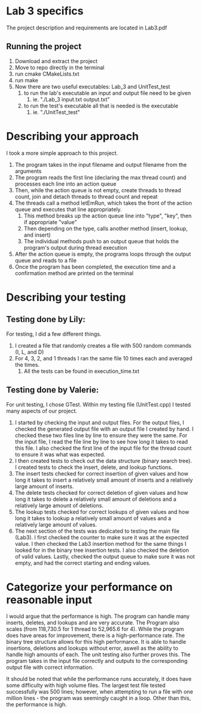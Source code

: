 # Lab 3 specifics
The project description and requirements are located in Lab3.pdf

## Running the project
1. Download and extract the project
1. Move to repo directly in the terminal
1. run cmake CMakeLists.txt
1. run make
1. Now there are two useful executables: Lab_3 and UnitTest_test
    1. to run the lab's executable an input and output file need to be given
        1. ie. "./Lab_3 input.txt output.txt"
    1.  to run the test's executable all that is needed is the executable
        1. ie. "./UnitTest_test"

# Describing your approach
I took a more simple approach to this project.
1. The program takes in the input filename and output filename from the arguments
1. The program reads the first line (declaring the max thread count) and processes each line into an action queue
1. Then, while the action queue is not empty, create threads to thread count, join and detach threads to thread count and repeat
1. The threads call a method letEmRun, which takes the front of the action queue and executes that line appropriately.
    1. This method breaks up the action queue line into "type", "key", then if appropriate "value"
    1. Then depending on the type, calls another method (insert, lookup, and insert)
    1. The individual methods push to an output queue that holds the program's output during thread execution
1. After the action queue is empty, the programs loops through the output queue and reads to a file
1. Once the program has been completed, the execution time and a confirmation method are printed on the terminal 

# Describing your testing
## Testing done by Lily:
For testing, I did a few different things.
1. I created a file that randomly creates a file with 500 random commands (I, L, and D)
1. For 4, 3, 2, and 1 threads I ran the same file 10 times each and averaged the times.
    1. All the tests can be found in execution_time.txt

## Testing done by Valerie:
For unit testing, I chose GTest. Within my testing file (UnitTest.cpp) I tested many aspects of our project.
1. I started by checking the input and output files. For the output files, I checked the generated output file with an output file I created by hand. I checked these two files line by line to ensure they were the same. For the input file, I read the file line by line to see how long it takes to read this file. I also checked the first line of the input file for the thread count to ensure it was what was expected.
1. I then created tests to check out the data structure (binary search tree). I created tests to check the insert, delete, and lookup functions.
1. The insert tests checked for correct insertion of given values and how long it takes to insert a relatively small amount of inserts and a relatively large amount of inserts. 
1. The delete tests checked for correct deletion of given values and how long it takes to delete a relatively small amount of deletions and a relatively large amount of deletions. 
1. The lookup tests checked for correct lookups of given values and how long it takes to lookup a relatively small amount of values and a relatively large amount of values. 
1. The next section of the tests was dedicated to testing the main file (Lab3). I first checked the counter to make sure it was at the expected value. I then checked the Lab3 insertion method for the same things I looked for in the binary tree insertion tests. I also checked the deletion of valid values. Lastly, checked the output queue to make sure it was not empty, and had the correct starting and ending values.

# Categorize your performance on reasonable input
I would argue that the performance is high. The program can handle many inserts, deletes, and lookups and are very accurate. The Program also scales (from 118,730.5 for 1 thread to 52,965.6 for 4). While the program does have areas for improvement, there is a high-performance rate. The binary tree structure allows for this high performance. It is able to handle insertions, deletions and lookups without error, aswell as the ability to handle high amounts of each. The unit testing also further proves this. The program takes in the input file correctly and outputs to the corresponding output file with correct information.

It should be noted that while the performance runs accurately, it does have some difficulty with high volume files. The largest test file tested successfully was 500 lines; however, when attempting to run a file with one million lines - the program was seemingly caught in a loop. Other than this, the performance is high.
